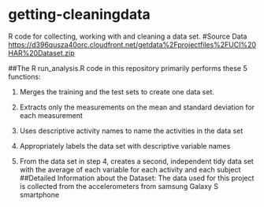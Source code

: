 # getting-cleaningdata
R code for collecting, working with and cleaning a data set. 
#Source Data 
 https://d396qusza40orc.cloudfront.net/getdata%2Fprojectfiles%2FUCI%20HAR%20Dataset.zip
 
 ##The R run_analysis.R code in this repository primarily performs these 5 functions:

1. Merges the training and the test sets to create one data set.

2. Extracts only the measurements on the mean and standard deviation for each measurement

3. Uses descriptive activity names to name the activities in the data set

4. Appropriately labels the data set with descriptive variable names

5. From the data set in step 4, creates a second, independent tidy data set with the average of each variable for each activity and each subject
##Detailed Information about the Dataset:
The data used for this project is collected from the accelerometers from samsung Galaxy S smartphone 
  

